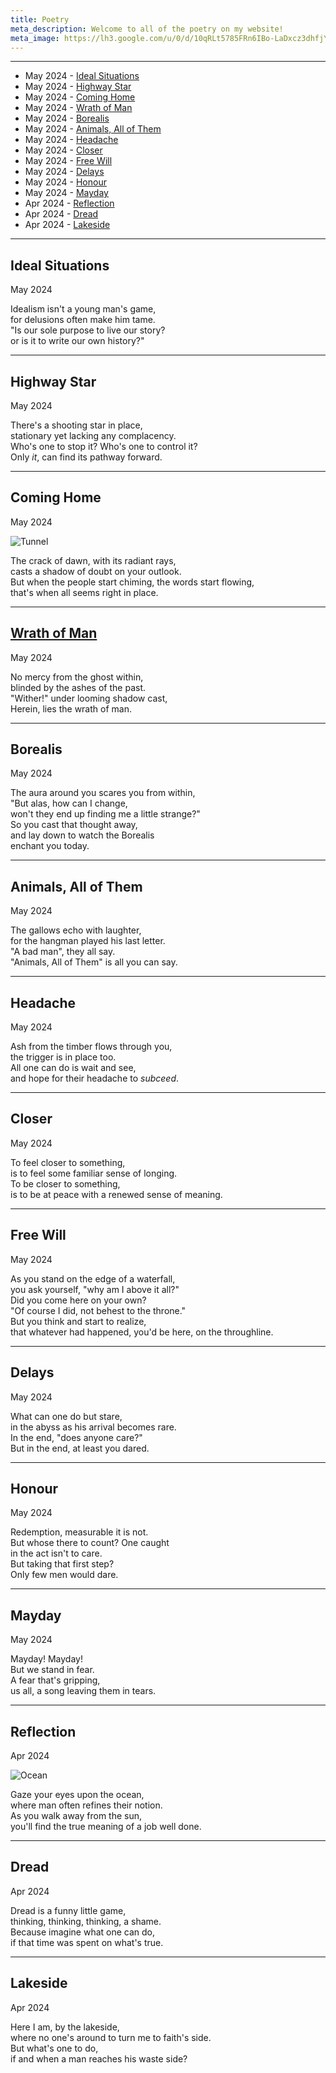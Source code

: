 ```yaml
---
title: Poetry
meta_description: Welcome to all of the poetry on my website!
meta_image: https://lh3.google.com/u/0/d/10qRLt5785FRn6IBo-LaDxcz3dhfjYtaK=w2880-h1528-iv1
---
```



<hr />

- May 2024 - <a href="#ideal-situations">Ideal Situations</a>
- May 2024 - <a href="#highway-star">Highway Star</a>
- May 2024 - <a href="#coming-home">Coming Home</a>
- May 2024 - <a href="#wrath-of-man">Wrath of Man</a>
- May 2024 - <a href="#borealis">Borealis</a>
- May 2024 - <a href="#animals-all-of-them">Animals, All of Them</a>
- May 2024 - <a href="#headache">Headache</a>
- May 2024 - <a href="#closer">Closer</a>
- May 2024 - <a href="#freewill">Free Will</a>
- May 2024 - <a href="#delays">Delays</a>
- May 2024 - <a href="#honour">Honour</a>
- May 2024 - <a href="#mayday">Mayday</a>
- Apr 2024 - <a href="#reflection">Reflection</a>
- Apr 2024 - <a href="#dread">Dread</a>
- Apr 2024 - <a href="#lakeside">Lakeside</a>

<hr />

## <span id="ideal-situations">Ideal Situations</span>
<p>May 2024</p>

Idealism isn't a young man's game, <br />
for delusions often make him tame. <br />
"Is our sole purpose to live our story? <br />
or is it to write our own history?"

<hr />


## <span id="highway-star">Highway Star</span>
<p>May 2024</p>

There's a shooting star in place, <br />
stationary yet lacking any complacency. <br />
Who's one to stop it? Who's one to control it? <br />
Only _it_, can find its pathway forward.

<hr />

## <span id="coming-home">Coming Home</span>
<p>May 2024</p>

![Tunnel](/tunnel.png)

The crack of dawn, with its radiant rays, <br />
casts a shadow of doubt on your outlook. <br />
But when the people start chiming, the words start flowing, <br />
that's when all seems right in place.

<hr />


## <span id="wrath-of-man">[Wrath of Man](https://genius.com/Metallica-72-seasons-lyrics)</span>
<p>May 2024</p>

No mercy from the ghost within, <br />
blinded by the ashes of the past. <br />
"Wither!" under looming shadow cast, <br />
Herein, lies the wrath of man.

<hr />

## <span id="borealis">Borealis</span>
<p>May 2024</p>

The aura around you scares you from within, <br />
"But alas, how can I change, <br />
won't they end up finding me a little strange?" <br />
So you cast that thought away, <br />
and lay down to watch the Borealis <br />
enchant you today.

<hr />

## <span id="animals-all-of-them">Animals, All of Them</span>
<p>May 2024</p>

The gallows echo with laughter, <br />
for the hangman played his last letter. <br />
"A bad man", they all say. <br />
"Animals, All of Them" is all you can say.

<hr />

## <span id="headache">Headache</span>
<p>May 2024</p>

Ash from the timber flows through you, <br />
the trigger is in place too. <br />
All one can do is wait and see, <br />
and hope for their headache to _subceed_.

<hr />

## <span id="closer">Closer</span>
<p>May 2024</p>

To feel closer to something, <br />
is to feel some familiar sense of longing. <br />
To be closer to something, <br />
is to be at peace with a renewed sense of meaning.

<hr />


## <span id="freewill">Free Will</span>
<p>May 2024</p>

As you stand on the edge of a waterfall, <br />
you ask yourself, "why am I above it all?" <br />
Did you come here on your own? <br />
"Of course I did, not behest to the throne." <br />
But you think and start to realize, <br />
that whatever had happened, you'd be here, on the throughline.

<hr />

## <span id="delays">Delays</span>
<p>May 2024</p>

What can one do but stare, <br />
in the abyss as his arrival becomes rare. <br />
In the end, "does anyone care?" <br />
But in the end, at least you dared.

<hr />


## <span id="honour">Honour</span>
<p>May 2024</p>

Redemption, measurable it is not. <br />
But whose there to count? One caught <br />
in the act isn't to care. <br />
But taking that first step? <br />
Only few men would dare.

<hr />

## <span id="mayday">Mayday</span>
<p>May 2024</p>

Mayday! Mayday! <br />
But we stand in fear. <br />
A fear that's gripping, <br />
us all, a song leaving them in tears.

<hr />


## <span id="reflection">Reflection</span>
<p>Apr 2024</p>

![Ocean](/ocean.jpg)

Gaze your eyes upon the ocean, <br />
where man often refines their notion. <br />
As you walk away from the sun, <br />
you'll find the true meaning of a job well done.

<hr />

## <span id="lakeside">Dread</span>
<p>Apr 2024</p>

Dread is a funny little game, <br />
thinking, thinking, thinking, a shame. <br />
Because imagine what one can do, <br />
if that time was spent on what's true.

<hr />

## <span id="lakeside">Lakeside</span>
<p>Apr 2024</p>

Here I am, by the lakeside, <br />
where no one's around to turn me to faith's side. <br />
But what's one to do, <br />
if and when a man reaches his waste side?
